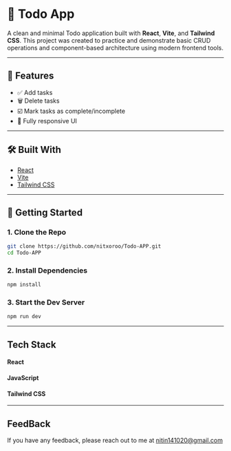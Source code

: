 # 📝 Todo App

A clean and minimal Todo application built with **React**, **Vite**, and **Tailwind CSS**. This project was created to practice and demonstrate basic CRUD operations and component-based architecture using modern frontend tools.

---

## 🚀 Features

- ✅ Add tasks
- 🗑️ Delete tasks
- ☑️ Mark tasks as complete/incomplete
- 📱 Fully responsive UI

---

## 🛠️ Built With

- [React](https://reactjs.org/)
- [Vite](https://vitejs.dev/)
- [Tailwind CSS](https://tailwindcss.com/)

---

## 🔧 Getting Started

### 1. Clone the Repo

```bash
git clone https://github.com/nitxoroo/Todo-APP.git
cd Todo-APP
```
### 2. Install Dependencies
```bash
npm install
```

### 3. Start the Dev Server
```bash
npm run dev
```

---
## Tech Stack
#### React
#### JavaScript
#### Tailwind CSS

---
## FeedBack
If you have any feedback, please reach out to me at nitin141020@gmail.com






